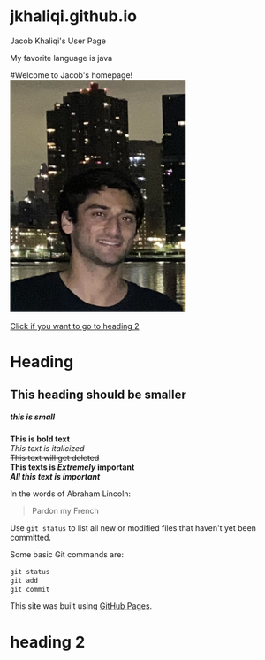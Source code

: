 # jkhaliqi.github.io

Jacob Khaliqi's User Page

My favorite language is java

#Welcome to Jacob's homepage!
![picture](https://github.com/jkhaliqi/jkhaliqi.github.io/blob/main/IMG_3591.PNG)


[Click if you want to go to heading 2](#heading-2)

# Heading
## This heading should be smaller
##### this is small

**This is bold text** <br>
*This text is italicized* <br>
~~This text will get deleted~~ <br>
**This texts is *Extremely* important** <br>
***All this text is important*** <br>

In the words of Abraham Lincoln:

> Pardon my French

Use `git status` to list all new or modified files that haven't yet been committed.

Some basic Git commands are:
```
git status
git add
git commit
```

This site was built using [GitHub Pages](https://pages.github.com/).

# heading 2










